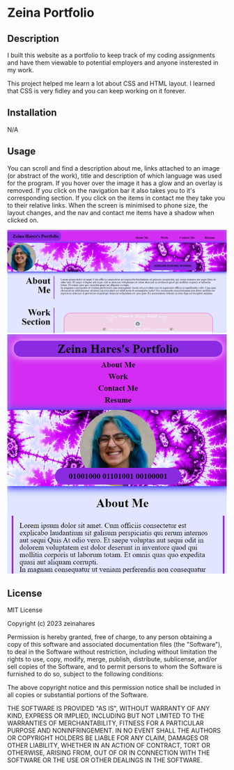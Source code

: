 # Zeina Portfolio

## Description

I built this website as a portfolio to keep track of my coding assignments and have them viewable to potential employers and anyone insterested in
my work.

This project helped me learn a lot about CSS and HTML layout. I learned that CSS is very fidley and you can keep working on it forever.

## Installation

N/A

## Usage

You can scroll and find a description about me, links attached to an image (or abstract of the work), title and description of which language was used for the program. If you hover over the image it has a glow and an overlay is removed. If you click on the navigation bar it also takes you to it's corresponding section. If you click on the items in contact me they take you to their relative links. When the screen is minimised to phone size, the layout changes, and the nav and contact me items have a shadow when clicked on.


![Screenshot of website in normal desktop view.](./Assets/images/website.png)
![Screenshot of website in mobile view.](./Assets/images/website_long.png)  

## License

MIT License

Copyright (c) 2023 zeinahares

Permission is hereby granted, free of charge, to any person obtaining a copy
of this software and associated documentation files (the "Software"), to deal
in the Software without restriction, including without limitation the rights
to use, copy, modify, merge, publish, distribute, sublicense, and/or sell
copies of the Software, and to permit persons to whom the Software is
furnished to do so, subject to the following conditions:

The above copyright notice and this permission notice shall be included in all
copies or substantial portions of the Software.

THE SOFTWARE IS PROVIDED "AS IS", WITHOUT WARRANTY OF ANY KIND, EXPRESS OR
IMPLIED, INCLUDING BUT NOT LIMITED TO THE WARRANTIES OF MERCHANTABILITY,
FITNESS FOR A PARTICULAR PURPOSE AND NONINFRINGEMENT. IN NO EVENT SHALL THE
AUTHORS OR COPYRIGHT HOLDERS BE LIABLE FOR ANY CLAIM, DAMAGES OR OTHER
LIABILITY, WHETHER IN AN ACTION OF CONTRACT, TORT OR OTHERWISE, ARISING FROM,
OUT OF OR IN CONNECTION WITH THE SOFTWARE OR THE USE OR OTHER DEALINGS IN THE
SOFTWARE.
